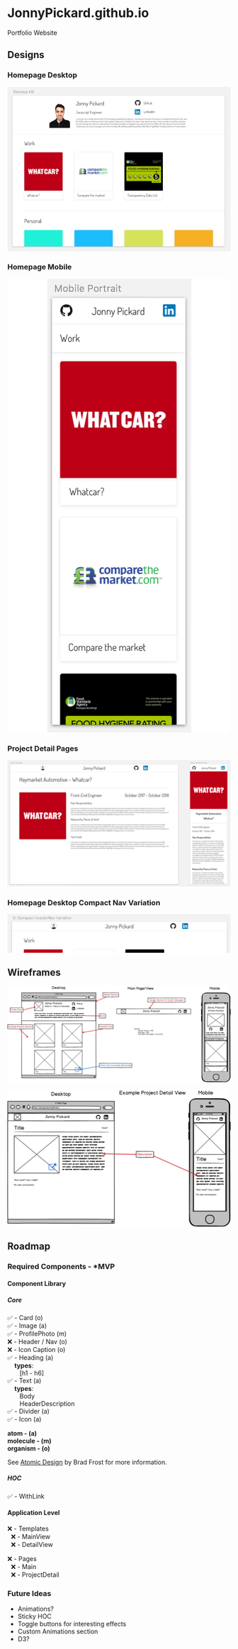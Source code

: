# JonnyPickard.github.io

Portfolio Website


## Designs

### Homepage Desktop

<p align="center" style="background: white;">
  <img src="./docs/designs/homepage-desktop.png" alt="homepage-desktop">
</p>

### Homepage Mobile

<p align="center" style="background: white;">
  <img src="./docs/designs/homepage-mobile.png" alt="homepage-mobile">
</p>

### Project Detail Pages

<p align="center" style="background: white;">
  <img src="./docs/designs/project-detail-page.png" alt="project-detail-page">
</p>

### Homepage Desktop Compact Nav Variation

<p align="center" style="background: white;">
  <img src="./docs/designs/homepage-desktop-compact-nav-variation.png" alt="homepage-desktop-compact-nav-variation">
</p>


## Wireframes

<p align="center">
  <img src="./docs/wireframes/main-view.png" alt="Main View">
</p>


<p align="center">
  <img src="./docs/wireframes/example-projects-detail-view.png" alt="Example project detail view">
</p>


## Roadmap

### Required Components - *MVP

#### Component Library

##### Core

:white_check_mark: - Card (o)  
:white_check_mark: - Image (a)  
:white_check_mark: - ProfilePhoto (m)  
:x: - Header / Nav (o)  
:x: - Icon Caption (o)  
:white_check_mark: - Heading (a)  
&nbsp;&nbsp;&nbsp;&nbsp;**types**:  
&nbsp;&nbsp;&nbsp;&nbsp;&nbsp;&nbsp; [h1 - h6]  
:white_check_mark: - Text (a)  
&nbsp;&nbsp;&nbsp;&nbsp;**types**:  
&nbsp;&nbsp;&nbsp;&nbsp;&nbsp;&nbsp; Body  
&nbsp;&nbsp;&nbsp;&nbsp;&nbsp;&nbsp; HeaderDescription  
:white_check_mark: - Divider (a)  
:white_check_mark: - Icon (a)  

**atom - (a)**  
**molecule - (m)**  
**organism - (o)**  

See [Atomic Design][0] by Brad Frost for more information.

##### HOC

:white_check_mark: - WithLink

#### Application Level

:x: - Templates  
&nbsp;&nbsp;:x: - MainView  
&nbsp;&nbsp;:x: - DetailView  

:x: - Pages  
&nbsp;&nbsp;:x: - Main  
&nbsp;&nbsp;:x: - ProjectDetail  

### Future Ideas

* Animations? 
* Sticky HOC
* Toggle buttons for interesting effects
* Custom Animations section
* D3? 

[0]: http://atomicdesign.bradfrost.com/
